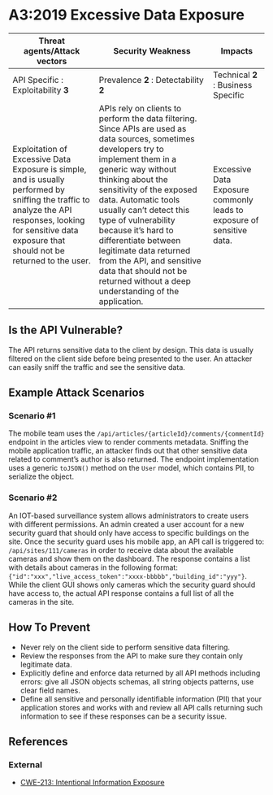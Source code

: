 A3:2019 Excessive Data Exposure
===============================

| Threat agents/Attack vectors | Security Weakness | Impacts |
| - | - | - |
| API Specific : Exploitability **3** | Prevalence **2** : Detectability **2** | Technical **2** : Business Specific |
| Exploitation of Excessive Data Exposure is simple, and is usually performed by sniffing the traffic to analyze the API responses, looking for sensitive data exposure that should not be returned to the user. | APIs rely on clients to perform the data filtering. Since APIs are used as data sources, sometimes developers try to implement them in a generic way without thinking about the sensitivity of the exposed data. Automatic tools usually can’t detect this type of vulnerability because it’s hard to differentiate between legitimate data returned from the API, and sensitive data that should not be returned without a deep understanding of the application. | Excessive Data Exposure commonly leads to exposure of sensitive data. |

## Is the API Vulnerable?

The API returns sensitive data to the client by design. This data is usually
filtered on the client side before being presented to the user. An attacker can
easily sniff the traffic and see the sensitive data.

## Example Attack Scenarios

### Scenario #1

The mobile team uses the `/api/articles/{articleId}/comments/{commentId}`
endpoint in the articles view to render comments metadata. Sniffing the mobile
application traffic, an attacker finds out that other sensitive data related to
comment’s author is also returned. The endpoint implementation uses a generic
`toJSON()` method on the `User` model, which contains PII, to serialize the
object.

### Scenario #2

An IOT-based surveillance system allows administrators to create users with
different permissions. An admin created a user account for a new security guard
that should only have access to specific buildings on the site. Once the
security guard uses his mobile app, an API call is triggered to:
`/api/sites/111/cameras` in order to receive data about the available cameras
and show them on the dashboard. The response contains a list with details about
cameras in the following format:
`{"id":"xxx","live_access_token":"xxxx-bbbbb","building_id":"yyy"}`.
While the client GUI shows only cameras which the security guard should have
access to, the actual API response contains a full list of all the cameras in
the site.

## How To Prevent

* Never rely on the client side to perform sensitive data filtering.
* Review the responses from the API to make sure they contain only legitimate
  data.
* Explicitly define and enforce data returned by all API methods including errors: give all JSON objects schemas, all string objects patterns, use clear field names.
* Define all sensitive and personally identifiable information (PII) that your application stores and works with and review all API calls returning such information to see if these responses can be a security issue.

## References

### External

* [CWE-213: Intentional Information Exposure][1]

[1]: https://cwe.mitre.org/data/definitions/213.html
